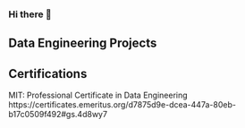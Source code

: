 ### Hi there 👋


<h2> Data Engineering Projects </h2>

<h2> Certifications </h2>
MIT: Professional Certificate in Data Engineering
<href>https://certificates.emeritus.org/d7875d9e-dcea-447a-80eb-b17c0509f492#gs.4d8wy7</href>
